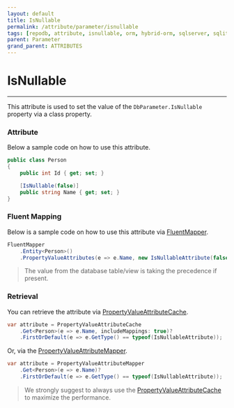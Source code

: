```yaml
---
layout: default
title: IsNullable
permalink: /attribute/parameter/isnullable
tags: [repodb, attribute, isnullable, orm, hybrid-orm, sqlserver, sqlite, mysql, postgresql]
parent: Parameter
grand_parent: ATTRIBUTES
---
```


# IsNullable

---

This attribute is used to set the value of the `DbParameter.IsNullable` property via a class property.

### Attribute

Below a sample code on how to use this attribute.

```csharp
public class Person
{
    public int Id { get; set; }

    [IsNullable(false)]
    public string Name { get; set; }
}
```

### Fluent Mapping

Below is a sample code on how to use this attribute via [FluentMapper](/mapper/fluentmapper).

```csharp
FluentMapper
    .Entity<Person>()
    .PropertyValueAttributes(e => e.Name, new IsNullableAttribute(false));
```

> The value from the database table/view is taking the precedence if present.

### Retrieval

You can retrieve the attribute via [PropertyValueAttributeCache](/cacher/propertyvalueattributecache).

```csharp
var attribute = PropertyValueAttributeCache
    .Get<Person>(e => e.Name, includeMappings: true)?
    .FirstOrDefault(e => e.GetType() == typeof(IsNullableAttribute));
```

Or, via the [PropertyValueAttributeMapper](/mapper/propertyvalueattributemapper).

```csharp
var attribute = PropertyValueAttributeMapper
    .Get<Person>(e => e.Name)?
    .FirstOrDefault(e => e.GetType() == typeof(IsNullableAttribute));
```

> We strongly suggest to always use the [PropertyValueAttributeCache](/cacher/propertyvalueattributecache) to maximize the performance.
